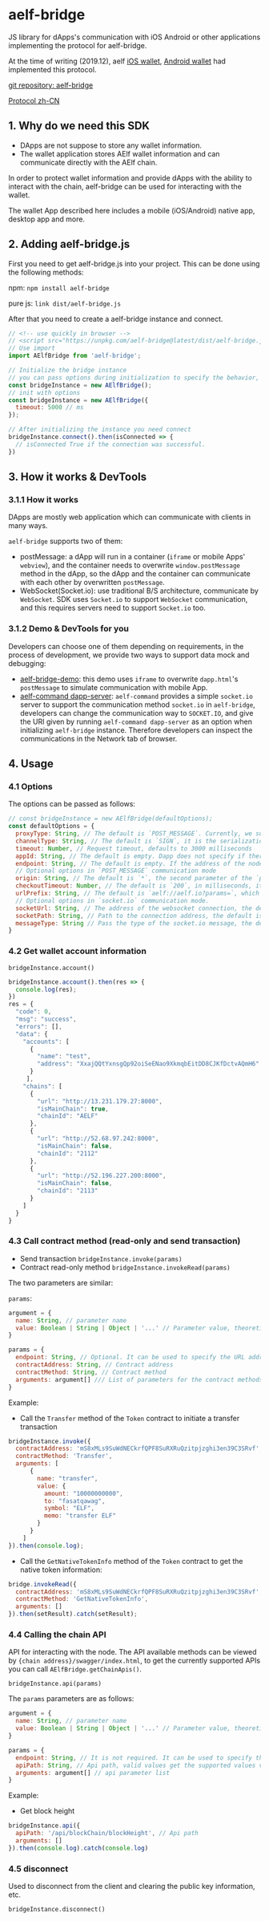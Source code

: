 # aelf-bridge

JS library for dApps's communication with iOS Android or other applications implementing the protocol for aelf-bridge.

At the time of writing (2019.12), aelf [iOS wallet](https://github.com/AElfProject/aelf-wallet-ios), [Android wallet](https://github.com/AElfProject/aelf-wallet-android) had implemented this protocol.

[git repository: aelf-bridge](https://github.com/AElfProject/aelf-bridge)

[Protocol zh-CN](https://github.com/AElfProject/aelf-bridge/blob/master/PROTOCOL.zh-CN.md)

## 1. Why do we need this SDK

- DApps are not suppose to store any wallet information.
- The wallet application stores AElf wallet information and can communicate directly with the AElf chain.

In order to protect wallet information and provide dApps with the ability to interact with the chain,
aelf-bridge can be used for interacting with the wallet.

The wallet App described here includes a mobile (iOS/Android) native app, desktop app and more.

## 2. Adding aelf-bridge.js

First you need to get aelf-bridge.js into your project. This can be done using the following methods:

npm: `npm install aelf-bridge`

pure js: `link dist/aelf-bridge.js`

After that you need to create a aelf-bridge instance and connect.

```js
// <!-- use quickly in browser -->
// <script src="https://unpkg.com/aelf-bridge@latest/dist/aelf-bridge.js"></script>
// Use import
import AElfBridge from 'aelf-bridge';

// Initialize the bridge instance
// you can pass options during initialization to specify the behavior, see below for explanation
const bridgeInstance = new AElfBridge();
// init with options
const bridgeInstance = new AElfBridge({
  timeout: 5000 // ms
});

// After initializing the instance you need connect
bridgeInstance.connect().then(isConnected => {
  // isConnected True if the connection was successful.
})
```

## 3. How it works & DevTools

### 3.1.1 How it works

DApps are mostly web application which can communicate with clients in many ways.

`aelf-bridge` supports two of them:

- postMessage: a dApp will run in a container (`iframe` or mobile Apps' `webview`),
and the container needs to overwrite `window.postMessage` method in the dApp,
so the dApp and the container can communicate with each other by overwritten `postMessage`.  
- WebSocket(Socket.io): use traditional B/S architecture, communicate by `WebSocket`.
SDK uses `Socket.io` to support `WebSocket` communication, and this requires servers need to support `Socket.io` too.

### 3.1.2 Demo & DevTools for you

Developers can choose one of them depending on requirements, in the process of development,
we provide two ways to support data mock and debugging:

- [aelf-bridge-demo](https://github.com/AElfProject/aelf-bridge-demo):
this demo uses `iframe` to overwrite `dapp.html`'s `postMessage` to simulate communication with mobile App.
- [aelf-command dapp-server](https://github.com/AElfProject/aelf-command):
`aelf-command` provides a simple `socket.io` server to support the communication method `socket.io` in `aelf-bridge`,
developers can change the communication way to `SOCKET.IO`,
and give the URI given by running `aelf-command dapp-server` as an option when initializing `aelf-bridge` instance.
Therefore developers can inspect the communications in the Network tab of browser.

## 4. Usage

### 4.1 Options

The options can be passed as follows:

```javascript
// const bridgeInstance = new AElfBridge(defaultOptions);
const defaultOptions = {
  proxyType: String, // The default is `POST_MESSAGE`. Currently, we support the `POST_MESSAGE` and `SOCKET.IO` proxy types are provided. The `Websocket` mechanism will be provided in the future. Valid values ​​are available via `AElfBridge.getProxies()`.
  channelType: String, // The default is `SIGN`, it is the serialization of the request and response, that is, Dapp exchanges the public and private keys with the client and the private key is used to verify the signature information, thereby verifying whether the information has been tampered with. Another method of symmetric encryption is provided. The parameter value is `ENCRYPT`, and the shared public key is used for symmetric encryption. The valid value of the parameter is obtained by `AElfBridge.getChannels()`.
  timeout: Number, // Request timeout, defaults to 3000 milliseconds
  appId: String, // The default is empty. Dapp does not specify if there is no special requirement. If you need to specify it, you need to randomly generate a 32-bit hex-coded id each time. A credential used to communicate with the client, specifying the Dapp ID. If it is not specified, the library will process it internally. The first run will generate a random 32-bit hex-encoded uuid. After the connection is successful, it will be stored in `localStorage`, then the value will be taken from `localStorage`. If not, then Generate a random id.
  endpoint: String, // The default is empty. If the address of the node is empty, the client uses the internally saved primary link address by default, and can also specify to send a request to a specific node.
  // Optional options in `POST_MESSAGE` communication mode
  origin: String, // The default is `*`, the second parameter of the `postMessage` function, in most cases you do not need to specify
  checkoutTimeout: Number, // The default is `200`, in milliseconds, it checks the client's injected `postMessage`. In most cases, you don't need to specify this
  urlPrefix: String, // The default is `aelf://aelf.io?params=`, which is used to specify the protocol and prefix of the node. If the client does not have special requirements, it does not need to be changed.
  // Optional options in `socket.io` communication mode.
  socketUrl: String, // The address of the websocket connection, the default is `http://localhost:50845`
  socketPath: String, // Path to the connection address, the default is empty
  messageType: String // Pass the type of the socket.io message, the default is `bridge`
}
```

### 4.2 Get wallet account information

`bridgeInstance.account()`

```javascript
bridgeInstance.account().then(res => {
  console.log(res);
})
res = {
  "code": 0,
  "msg": "success",
  "errors": [],
  "data": {
    "accounts": [
      {
        "name": "test",
        "address": "XxajQQtYxnsgQp92oiSeENao9XkmqbEitDD8CJKfDctvAQmH6"
      }
     ],
    "chains": [
      {
        "url": "http://13.231.179.27:8000",
        "isMainChain": true,
        "chainId": "AELF"
      },
      {
        "url": "http://52.68.97.242:8000",
        "isMainChain": false,
        "chainId": "2112"
      },
      {
        "url": "http://52.196.227.200:8000",
        "isMainChain": false,
        "chainId": "2113"
      }
    ]
  }
}
```

### 4.3 Call contract method (read-only and send transaction)

* Send transaction `bridgeInstance.invoke(params)`
* Contract read-only method `bridgeInstance.invokeRead(params)`

The two parameters are similar:

`params`:

```javascript
argument = {
  name: String, // parameter name
  value: Boolean | String | Object | '...' // Parameter value, theoretically any Javascript type
}

params = {
  endpoint: String, // Optional. It can be used to specify the URL address of the chain node. If it is not filled, it defaults to the option when initializing the `AElfBridge` instance. If there is no initialization option, the wallet App defaults to its own stored primary node address.
  contractAddress: String, // Contract address
  contractMethod: String, // Contract method
  arguments: argument[] /// List of parameters for the contract methods, type is array, array type is the above `argument` type
}
```

Example:

* Call the `Transfer` method of the `Token` contract to initiate a transfer transaction

```javascript
bridgeInstance.invoke({
  contractAddress: 'mS8xMLs9SuWdNECkrfQPF8SuRXRuQzitpjzghi3en39C3SRvf',
  contractMethod: 'Transfer',
  arguments: [
      {
        name: "transfer",
        value: {
          amount: "10000000000",
          to: "fasatqawag",
          symbol: "ELF",
          memo: "transfer ELF"
        }
      }
    ]
}).then(console.log);
```

* Call the `GetNativeTokenInfo` method of the `Token` contract to get the native token information:

```javascript
bridge.invokeRead({
  contractAddress: 'mS8xMLs9SuWdNECkrfQPF8SuRXRuQzitpjzghi3en39C3SRvf', 
  contractMethod: 'GetNativeTokenInfo', 
  arguments: []
}).then(setResult).catch(setResult);
```

### 4.4 Calling the chain API

API for interacting with the node. The API available methods can be viewed by `{chain address}/swagger/index.html`, to get the currently supported APIs you can call `AElfBridge.getChainApis()`.

`bridgeInstance.api(params)`

The `params` parameters are as follows:

```javascript
argument = {
  name: String, // parameter name
  value: Boolean | String | Object | '...' // Parameter value, theoretically any Javascript type
}

params = {
  endpoint: String, // It is not required. It can be used to specify the URL address of the chain node. If it is empty, it defaults to the option given when initializing the `AElfBridge` instance. If there is no initialization option, the wallet App defaults to its own stored primary node address.
  apiPath: String, // Api path, valid values ​​get the supported values ​​via `AElfBridge.getChainApis()`
  arguments: argument[] // api parameter list
}
```

Example:

* Get block height

```javascript
bridgeInstance.api({
  apiPath: '/api/blockChain/blockHeight', // Api path
  arguments: []
}).then(console.log).catch(console.log)
```

### 4.5 disconnect

Used to disconnect from the client and clearing the public key information, etc.

`bridgeInstance.disconnect()`
